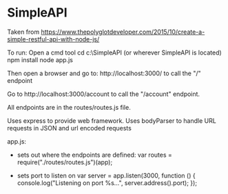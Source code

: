 # SimpleAPI
Taken from https://www.thepolyglotdeveloper.com/2015/10/create-a-simple-restful-api-with-node-js/

To run:
Open a cmd tool
cd c:\SimpleAPI (or wherever SimpleAPI is located)
npm install
node app.js

Then open a browser and go to:
http://localhost:3000/ 
to call the "/" endpoint

Go to http://localhost:3000/account
to call the "/account" endpoint.


All endpoints are in the routes/routes.js file.

Uses express to provide web framework.
Uses bodyParser to handle URL requests in JSON and url encoded requests

app.js:
- sets out where the endpoints are defined:
var routes = require("./routes/routes.js")(app);

- sets port to listen on
var server = app.listen(3000, function () {
    console.log("Listening on port %s...", server.address().port);
});
